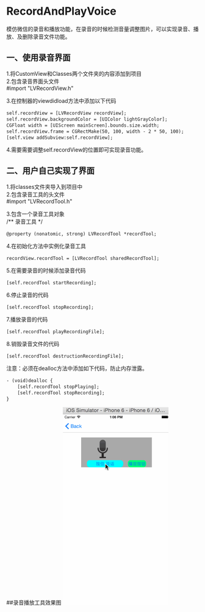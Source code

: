 # RecordAndPlayVoice
模仿微信的录音和播放功能，在录音的时候检测音量调整图片，可以实现录音、播放、及删除录音文件功能。<br>

## 一、使用录音界面
1.将CustomView和Classes两个文件夹的内容添加到项目 <br>
2.包含录音界面头文件        
     #import "LVRecordView.h"


3.在控制器的viewdidload方法中添加以下代码 <br>
```
self.recordView = [LVRecordView recordView];
self.recordView.backgroundColor = [UIColor lightGrayColor];
CGFloat width = [UIScreen mainScreen].bounds.size.width;
self.recordView.frame = CGRectMake(50, 100, width - 2 * 50, 100);
[self.view addSubview:self.recordView];
```

4.需要需要调整self.recordView的位置即可实现录音功能。 <br>


## 二、用户自己实现了界面
1.将classes文件夹导入到项目中 <br>
2.包含录音工具的头文件       
    #import "LVRecordTool.h"

3.包含一个录音工具对象 <br>
/** 录音工具 */
```
@property (nonatomic, strong) LVRecordTool *recordTool;
```
4.在初始化方法中实例化录音工具 <br>
```
recordView.recordTool = [LVRecordTool sharedRecordTool];
```
5.在需要录音的时候添加录音代码 <br>
```
[self.recordTool startRecording];
```
6.停止录音的代码 <br>
```
[self.recordTool stopRecording];
```
7.播放录音的代码 <br>
```
[self.recordTool playRecordingFile];
```
8.销毁录音文件的代码 <br>
```
[self.recordTool destructionRecordingFile];
```
注意：必须在dealloc方法中添加如下代码，防止内存泄露。</br>
```
- (void)dealloc {
    [self.recordTool stopPlaying];
    [self.recordTool stopRecording];
}
```
##录音播放工具效果图
![](https://github.com/liuchunlao/ImageCache/raw/master/gifResource/recordandplay.gif)
    


